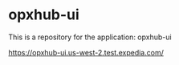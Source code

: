 # opxhub-ui
This is a repository for the application: opxhub-ui

https://opxhub-ui.us-west-2.test.expedia.com/

